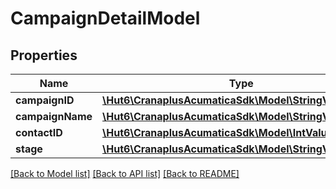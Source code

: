 # CampaignDetailModel

## Properties
Name | Type | Description | Notes
------------ | ------------- | ------------- | -------------
**campaignID** | [**\Hut6\CranaplusAcumaticaSdk\Model\StringValueModel**](StringValueModel.md) |  | [optional] 
**campaignName** | [**\Hut6\CranaplusAcumaticaSdk\Model\StringValueModel**](StringValueModel.md) |  | [optional] 
**contactID** | [**\Hut6\CranaplusAcumaticaSdk\Model\IntValueModel**](IntValueModel.md) |  | [optional] 
**stage** | [**\Hut6\CranaplusAcumaticaSdk\Model\StringValueModel**](StringValueModel.md) |  | [optional] 

[[Back to Model list]](../README.md#documentation-for-models) [[Back to API list]](../README.md#documentation-for-api-endpoints) [[Back to README]](../README.md)


